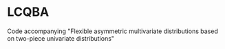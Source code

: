 # LCQBA
Code accompanying "Flexible asymmetric multivariate distributions based on two-piece univariate distributions"

